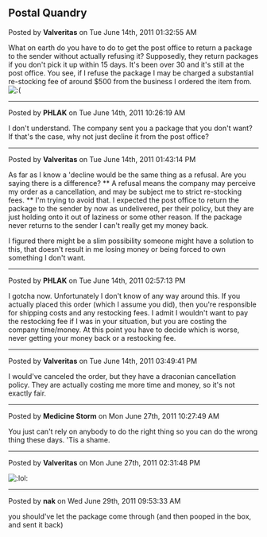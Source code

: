 ## Postal Quandry
Posted by **Valveritas** on Tue June 14th, 2011 01:32:55 AM

What on earth do you have to do to get the post office to return a package to the sender without actually refusing it?  Supposedly, they return packages if you don't pick it up within 15 days.  It's been over 30 and it's still at the post office.   You see, if I refuse the package I may be charged a substantial re-stocking fee of around $500 from the business I ordered the item from.  <!-- s:( --><img src="{SMILIES_PATH}/icon_e_sad.gif" alt=":(" title="Sad" /><!-- s:( -->

--------------------------------------------------------------------------------

Posted by **PHLAK** on Tue June 14th, 2011 10:26:19 AM

I don't understand.  The company sent you a package that you don't want?  If that's the case, why not just decline it from the post office?

--------------------------------------------------------------------------------

Posted by **Valveritas** on Tue June 14th, 2011 01:43:14 PM

As far as I know a 'decline would be the same thing as a refusal. Are you saying there is a difference? ** A refusal means the company may perceive my order as a cancellation, and may be subject me to strict re-stocking fees. **   I'm trying to avoid that.  I expected the post office to return the package to the sender by now as undelivered, per their policy, but they are just holding onto it out of laziness or some other reason.  If the package never returns to the sender I can't really get my money back.

I figured there might be a slim possibility someone might have a solution to this, that doesn't result in me losing money or being forced to own something I don't want.

--------------------------------------------------------------------------------

Posted by **PHLAK** on Tue June 14th, 2011 02:57:13 PM

I gotcha now. Unfortunately I don't know of any way around this. If you actually placed this order (which I assume you did), then you're responsible for shipping costs and any restocking fees.  I admit I wouldn't want to pay the restocking fee if I was in your situation, but you are costing the company time/money.  At this point you have to decide which is worse, never getting your money back or a restocking fee.

--------------------------------------------------------------------------------

Posted by **Valveritas** on Tue June 14th, 2011 03:49:41 PM

I would've canceled the order, but they have a draconian cancellation policy.  They are actually costing me more time and money, so it's not exactly fair.

--------------------------------------------------------------------------------

Posted by **Medicine Storm** on Mon June 27th, 2011 10:27:49 AM

You just can't rely on anybody to do the right thing so you can do the wrong thing these days. 'Tis a shame.

--------------------------------------------------------------------------------

Posted by **Valveritas** on Mon June 27th, 2011 02:31:48 PM

<!-- s:lol: --><img src="{SMILIES_PATH}/icon_lol.gif" alt=":lol:" title="Laughing" /><!-- s:lol: -->

--------------------------------------------------------------------------------

Posted by **nak** on Wed June 29th, 2011 09:53:33 AM

you should've let the package come through (and then pooped in the box, and sent it back)
